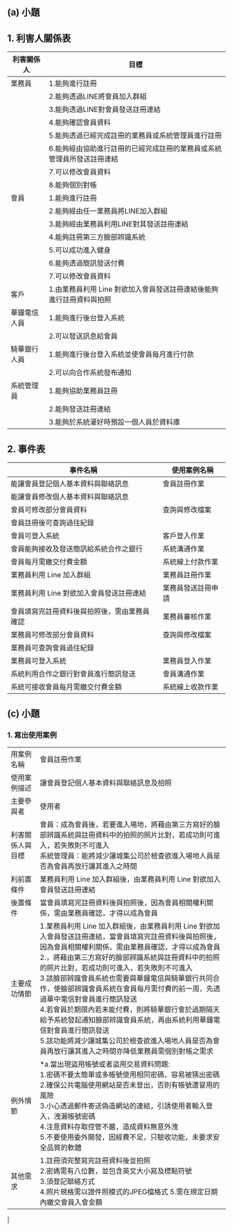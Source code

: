 ## (a) 小題
## 1. 利害人關係表
|利害關係人|目標|
|------|------|
|業務員|1.能夠進行註冊|
||2.能夠透過LINE將會員加入群組|
||3.能夠透過LINE對會員發送註冊連結|
||4.能夠確認會員資料|
||5.能夠透過已經完成註冊的業務員或系統管理員進行註冊|
||6.能夠經由協助進行註冊的已經完成註冊的業務員或系統管理員所發送註冊連結|
||7.可以修改會員資料|
||8.能夠個別對帳|
|會員|1.能夠進行註冊|
||2.能夠經由任一業務員將LINE加入群組|
||3.能夠經由業務員利用LINE對其發送註冊連結|
||4.能夠註冊第三方臉部辨識系統|
||5.可以成功進入健身|
||6.能夠透過簡訊發送付費|
||7.可以修改會員資料|
|客戶|1.由業務員利用 Line 對欲加入會員發送註冊連結後能夠進行註冊資料與拍照|
|華鐘電信人員|1.能夠進行後台登入系統|
||2.可以發送訊息給會員|
|騎華銀行人員|1.能夠進行後台登入系統並使會員每月進行付款|
||2.可以向合作系統發布通知|
|系統管理員|1.能夠協助業務員註冊|
||2.能夠發送註冊連結|
||3.能夠於系統灌好時預設一個人員於資料庫|
## 2. 事件表
|事件名稱|使用案例名稱|
|------|------|
|能讓會員登記個人基本資料與聯絡訊息|會員註冊作業|
|能讓會員修改個人基本資料與聯絡訊息||
|會員可修改部分會員資料|查詢與修改檔案|
|會員註冊後可查詢過往紀錄||
|會員可登入系統|客戶登入作業|
|會員能夠接收及發送簡訊給系統合作之銀行|系統溝通作業|
|會員每月需繳交付費金額|系統線上付款作業|
|業務員利用 Line 加入群組|業務員註冊作業|
|業務員利用 Line 對欲加入會員發送註冊連結|業務員發送註冊申請|
|會員填寫完註冊資料後與拍照後，需由業務員確認|業務員審核作業|
|業務員可修改部分會員資料|查詢與修改檔案|
|業務員可查詢會員過往紀錄||
|業務員可登入系統|業務員登入作業|
|系統利用合作之銀行對會員進行簡訊發送|會員溝通作業|
|系統可接收會員每月需繳交付費金額|系統線上收款作業|

## (c) 小題
### 1. 寫出使用案例

<table>
    <tr>
        <td>用案例名稱</td>
        <td>會員註冊作業</td>
    </tr>
    <tr>
        <td>使用案例描述</td>
        <td>讓會員登記個人基本資料與聯絡訊息及拍照</td>
    </tr>
    <tr>
        <td>主要參與者</td>
        <td>使用者</td>
    </tr>
    <tr>
        <td>利害關係人與目標</td>
        <td>會員：成為會員後，若要進入場地，將藉由第三方寫好的臉部辨識系統與註冊資料中的拍照的照片比對，若成功則可進入，若失敗則不可進入<br>
          系統管理員：能將減少讓城集公司於檢查欲進入場地人員是否為會員再放行讓其進入之時間</td>
    </tr>
    <tr>
        <td>利前置條件</td>
        <td>業務員利用 Line 加入群組後，由業務員利用 Line 對欲加入會員發送註冊連結</td>
    </tr>
    <tr>
        <td>後置條件</td>
        <td>當會員填寫完註冊資料後與拍照後，因為會員相關權利關係，需由業務員確認，才得以成為會員</td>
    </tr>
    <tr>
        <td>主要成功情節</td>
        <td>1.業務員利用 Line 加入群組後，由業務員利用 Line 對欲加入會員發送註冊連結，當會員填寫完註冊資料後與拍照後，因為會員相關權利關係，需由業務員確認，才得以成為會員<br>
            2.，將藉由第三方寫好的臉部辨識系統與註冊資料中的拍照的照片比對，若成功則可進入，若失敗則不可進入<br>
            3.該臉部辨識會員系統也需要與華鐘電信與騎華銀行共同合作，使臉部辨識會員系統在會員每月需付費的前一周，先透過華中電信對會員進行簡訊發送<br>
            4.若會員於期限內若未能付費，則將騎華銀行會於過期隔天給予系統發起通知臉部辨識會員系統，再由系統利用華鐘電信對會員進行簡訊發送<br>
            5.該功能將減少讓城集公司於檢查欲進入場地人員是否為會員再放行讓其進入之時間亦降低業務員需個別對帳之需求
      </td>
    </tr>
    <tr>
        <td>例外情節</td>
        <td>*a.當出現盜用帳號或者盜用交易資料問題:<br>
            1.密碼不要太簡單或多帳號使用相同密碼，容易被猜出密碼<br>
            2.確保公共電腦使用網站是否未登出，否則有帳號遭冒用的風險<br>
            3.小心透過郵件寄送偽造網站的連結，引誘使用者輸入登入，洩漏帳號密碼<br>
            4.注意資料存取控管不嚴，造成資料無意外洩<br>
            5.不要使用委外開發，因經費不足，只驗收功能，未要求安全品質的軟體<br>
      </td>
    </tr>
    <tr>
        <td>其他需求</td>
        <td>1.註冊須完整寫完註冊資料後並拍照<br>
            2.密媽需有八位數，並包含英文大小寫及標點符號<br>
            3.須登記聯絡方式<br>
            4.照片規格需以證件照模式的JPEG檔格式
            5.需在規定日期內繳交會員入會金額
      </td>
    </tr>
</table>|
